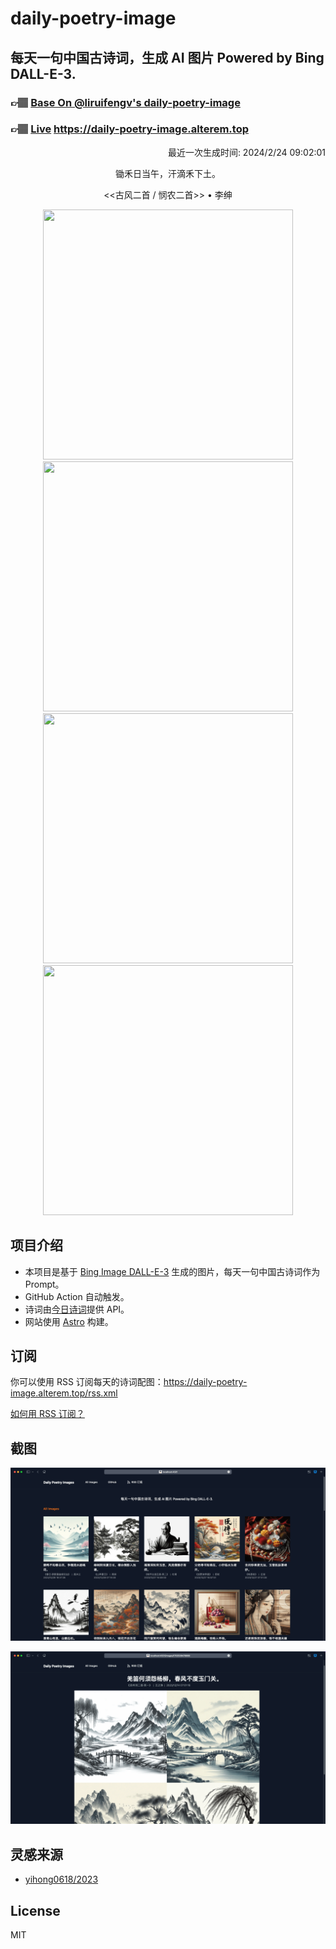 
# daily-poetry-image

## 每天一句中国古诗词，生成 AI 图片 Powered by Bing DALL-E-3.

### 👉🏽 [Base On @liruifengv's daily-poetry-image](https://github.com/liruifengv/daily-poetry-image)

### 👉🏽 [Live](https://daily-poetry-image.alterem.top/) https://daily-poetry-image.alterem.top

<p align="right">
  最近一次生成时间: 2024/2/24 09:02:01
</p>
<p align="center">
锄禾日当午，汗滴禾下土。
</p>
<p align="center">
<<古风二首 / 悯农二首>> • 李绅
</p>
<p align="center">
<img src="https://tse3.mm.bing.net/th/id/OIG2.CC0euZhXDvq31JUZHv4Q" height="400" width="400" />
<img src="https://tse1.mm.bing.net/th/id/OIG2.xciIjv1tCjir.jiVy7kA" height="400" width="400" />
<img src="https://tse2.mm.bing.net/th/id/OIG2.3a_.OVtxTM4KaR1v.Rgw" height="400" width="400" />
<img src="https://tse3.mm.bing.net/th/id/OIG2.GzjVZXEmEwsPnomPOthf" height="400" width="400" />
</p>

## 项目介绍

-   本项目是基于 [Bing Image DALL-E-3](https://www.bing.com/images/create) 生成的图片，每天一句中国古诗词作为 Prompt。
-   GitHub Action 自动触发。
-   诗词由[今日诗词](https://www.jinrishici.com/)提供 API。
-   网站使用 [Astro](https://astro.build) 构建。

## 订阅

你可以使用 RSS 订阅每天的诗词配图：https://daily-poetry-image.alterem.top/rss.xml

[如何用 RSS 订阅？](https://zhuanlan.zhihu.com/p/55026716)

## 截图

![图片列表](./screenshots/Snipaste_2023-12-28_21-00-26.png)

![图片详情](./screenshots/Snipaste_2023-12-28_21-00-53.png)

## 灵感来源

-   [yihong0618/2023](https://github.com/yihong0618/2023)

## License

MIT
